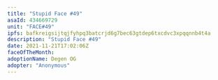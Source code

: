 ```yaml
---
title: "Stupid Face #49"
asaId: 434669729
unit: "FACE#49"
ipfs: bafkreigsijtqjfyhpq3batcrjd6g7bec63gtdep6txcdvc3xpqqnnb4t4a
description: "Stupid Face #49"
date: 2021-11-21T17:02:06Z
faceOfTheMonth:
adoptionName: Degen OG
adopter: "Anonymous"
---
```

